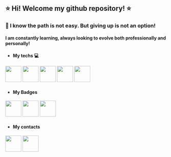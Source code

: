 ## ⭐ Hi! Welcome my github repository! ⭐

### 🧗 I know the path is not easy. But giving up is not an option!
#### I am constantly learning, always looking to evolve both professionally and personally! 


- #### My techs 💻

<img src="https://user-images.githubusercontent.com/104280692/185771743-fa0b2067-7d72-4fcb-a794-76dd750f26d5.png" height="50px"></img>
<img src="https://cdn.jsdelivr.net/gh/devicons/devicon/icons/spring/spring-original.svg" height="50px"></img>
<img src="https://user-images.githubusercontent.com/104280692/185771745-35e84f50-fff9-4efc-9dcb-064329eace67.png" height="50px"></img>
<img src="https://user-images.githubusercontent.com/104280692/185771742-7554221b-c7bb-4c43-b80a-d80a3d13bdce.png" height="50px"></img>
<img src="https://user-images.githubusercontent.com/104280692/185771746-75919481-c321-4675-bbb4-7a31d6cecaed.png" height="50px"></img>


- #### My Badges
<img src="https://user-images.githubusercontent.com/104280692/185771447-f79d1b55-f7db-4b00-932b-7a1677af4eca.png" height="50px"></img>
<img src="https://user-images.githubusercontent.com/104280692/185771519-1b6eb56e-2bd8-4c7e-ad26-4a2074e9ae9f.png" height="50px"></img>
<img src="https://user-images.githubusercontent.com/104280692/185771522-cb24bc7a-edfb-4805-bf34-0783f471148f.png" height="50px"></img>

- #### My contacts

<a id="rede" href="https://www.linkedin.com/in/sannyhelenlima" target="_blank"><img src="https://user-images.githubusercontent.com/104280692/185771400-f33093fa-7e1d-42b9-9ba1-ab6ede8a1741.png" height="50px"></img></a>
<a id="rede" href="mailto:sannyhelenlima@gmail.com"><img src="https://user-images.githubusercontent.com/104280692/185771399-491b74c6-e770-4e98-aeac-fe9760731f44.png" height="50px"></img></a>
